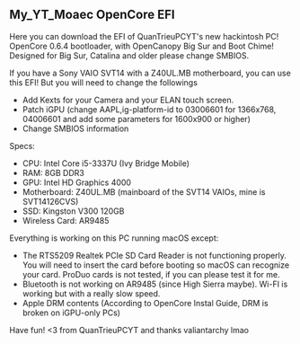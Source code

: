 <h2>My_YT_Moaec OpenCore EFI</h2>
Here you can download the EFI of QuanTrieuPCYT's new hackintosh PC!
OpenCore 0.6.4 bootloader, with OpenCanopy Big Sur and Boot Chime!
Designed for Big Sur, Catalina and older please change SMBIOS.

If you have a Sony VAIO SVT14 with a Z40UL.MB motherboard, you can use this EFI! But you will need to change the followings
- Add Kexts for your Camera and your ELAN touch screen.
- Patch iGPU (change AAPL,ig-platform-id to 03006601 for 1366x768, 04006601 and add some parameters for 1600x900 or higher)
- Change SMBIOS information

Specs:
- CPU: Intel Core i5-3337U (Ivy Bridge Mobile)
- RAM: 8GB DDR3
- GPU: Intel HD Graphics 4000
- Motherboard: Z40UL.MB (mainboard of the SVT14 VAIOs, mine is SVT14126CVS)
- SSD: Kingston V300 120GB
- Wireless Card: AR9485

Everything is working on this PC running macOS except:
- The RTS5209 Realtek PCIe SD Card Reader is not functioning properly. You will need to insert the card before booting so macOS can recognize your card. ProDuo cards is not tested, if you can please test it for me.
- Bluetooth is not working on AR9485 (since High Sierra maybe). Wi-FI is working but with a really slow speed.
- Apple DRM contents (According to OpenCore Instal Guide, DRM is broken on iGPU-only PCs)

Have fun!
<3 from QuanTrieuPCYT
and thanks valiantarchy lmao

